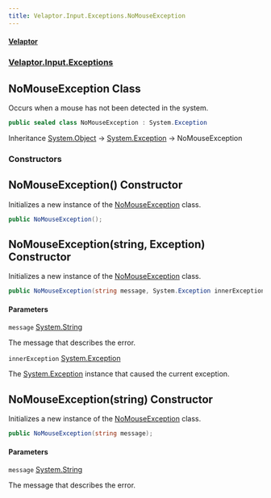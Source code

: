 ```yaml
---
title: Velaptor.Input.Exceptions.NoMouseException
---
```


#### [Velaptor](Namespaces.md 'Velaptor Namespaces')
### [Velaptor.Input.Exceptions](Velaptor.Input.Exceptions.md 'Velaptor.Input.Exceptions')

## NoMouseException Class

Occurs when a mouse has not been detected in the system.

```csharp
public sealed class NoMouseException : System.Exception
```

Inheritance [System.Object](https://docs.microsoft.com/en-us/dotnet/api/System.Object 'System.Object') → [System.Exception](https://docs.microsoft.com/en-us/dotnet/api/System.Exception 'System.Exception') → NoMouseException
### Constructors

<a name='Velaptor.Input.Exceptions.NoMouseException.NoMouseException()'></a>

## NoMouseException() Constructor

Initializes a new instance of the [NoMouseException](Velaptor.Input.Exceptions.NoMouseException.md 'Velaptor.Input.Exceptions.NoMouseException') class.

```csharp
public NoMouseException();
```

<a name='Velaptor.Input.Exceptions.NoMouseException.NoMouseException(string,System.Exception)'></a>

## NoMouseException(string, Exception) Constructor

Initializes a new instance of the [NoMouseException](Velaptor.Input.Exceptions.NoMouseException.md 'Velaptor.Input.Exceptions.NoMouseException') class.

```csharp
public NoMouseException(string message, System.Exception innerException);
```
#### Parameters

<a name='Velaptor.Input.Exceptions.NoMouseException.NoMouseException(string,System.Exception).message'></a>

`message` [System.String](https://docs.microsoft.com/en-us/dotnet/api/System.String 'System.String')

The message that describes the error.

<a name='Velaptor.Input.Exceptions.NoMouseException.NoMouseException(string,System.Exception).innerException'></a>

`innerException` [System.Exception](https://docs.microsoft.com/en-us/dotnet/api/System.Exception 'System.Exception')

The [System.Exception](https://docs.microsoft.com/en-us/dotnet/api/System.Exception 'System.Exception') instance that caused the current exception.

<a name='Velaptor.Input.Exceptions.NoMouseException.NoMouseException(string)'></a>

## NoMouseException(string) Constructor

Initializes a new instance of the [NoMouseException](Velaptor.Input.Exceptions.NoMouseException.md 'Velaptor.Input.Exceptions.NoMouseException') class.

```csharp
public NoMouseException(string message);
```
#### Parameters

<a name='Velaptor.Input.Exceptions.NoMouseException.NoMouseException(string).message'></a>

`message` [System.String](https://docs.microsoft.com/en-us/dotnet/api/System.String 'System.String')

The message that describes the error.